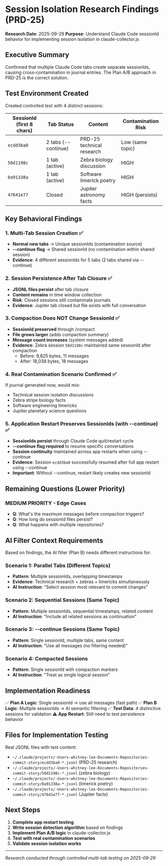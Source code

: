 # Session Isolation Research Findings (PRD-25)

**Research Date**: 2025-09-29
**Purpose**: Understand Claude Code sessionId behavior for implementing session isolation in claude-collector.js

## Executive Summary

Confirmed that multiple Claude Code tabs create separate sessionIds, causing cross-contamination in journal entries. The Plan A/B approach in PRD-25 is the correct solution.

## Test Environment Created

Created controlled test with 4 distinct sessions:

| SessionId (first 8 chars) | Tab Status | Content | Contamination Risk |
|---------------------------|------------|---------|-------------------|
| `ecdd3ba0` | 2 tabs (--continue) | PRD-25 technical research | Low (same topic) |
| `50d1198c` | 1 tab (active) | Zebra biology discussion | HIGH |
| `0a91338a` | 1 tab (active) | Software limerick poetry | HIGH |
| `47641e77` | Closed | Jupiter astronomy facts | HIGH (persists) |

## Key Behavioral Findings

### 1. Multi-Tab Session Creation ✅
- **Normal new tabs** → Unique sessionIds (contamination source)
- **--continue flag** → Shared sessionId (no contamination within shared session)
- **Evidence**: 4 different sessionIds for 5 tabs (2 tabs shared via --continue)

### 2. Session Persistence After Tab Closure ✅
- **JSONL files persist** after tab closure
- **Content remains** in time window collection
- **Risk**: Closed sessions still contaminate journals
- **Evidence**: Jupiter tab closed but file exists with full conversation

### 3. Compaction Does NOT Change SessionId ✅
- **SessionId preserved** through /compact
- **File grows larger** (adds compaction summary)
- **Message count increases** (system messages added)
- **Evidence**: Zebra session `50d1198c` maintained same sessionId after compaction
  - Before: 9,825 bytes, 11 messages
  - After: 18,038 bytes, 18 messages

### 4. Real Contamination Scenario Confirmed ✅
If journal generated now, would mix:
- Technical session isolation discussions
- Zebra stripe biology facts
- Software engineering limericks
- Jupiter planetary science questions

### 5. Application Restart Preserves SessionIds (with --continue) ✅
- **SessionIds persist** through Claude Code quit/restart cycle
- **--continue flag required** to resume specific conversations
- **Session continuity** maintained across app restarts when using --continue
- **Evidence**: Session `ecdd3ba0` successfully resumed after full app restart using --continue
- **Important**: Without --continue, restart likely creates new sessionId

## Remaining Questions (Lower Priority)

### MEDIUM PRIORITY - Edge Cases
- **Q**: What's the maximum messages before compaction triggers?
- **Q**: How long do sessionId files persist?
- **Q**: What happens with multiple repositories?

## AI Filter Context Requirements

Based on findings, the AI filter (Plan B) needs different instructions for:

### Scenario 1: Parallel Tabs (Different Topics)
- **Pattern**: Multiple sessionIds, overlapping timestamps
- **Evidence**: Technical research + zebras + limericks simultaneously
- **AI Instruction**: "Select session most relevant to commit changes"

### Scenario 2: Sequential Sessions (Same Topic)
- **Pattern**: Multiple sessionIds, sequential timestamps, related content
- **AI Instruction**: "Include all related sessions as continuation"

### Scenario 3: --continue Sessions (Same Topic)
- **Pattern**: Single sessionId, multiple tabs, same content
- **AI Instruction**: "Use all messages (no filtering needed)"

### Scenario 4: Compacted Sessions
- **Pattern**: Single sessionId with compaction markers
- **AI Instruction**: "Treat as single logical session"

## Implementation Readiness

✅ **Plan A Logic**: Single sessionId → use all messages (fast path)
✅ **Plan B Logic**: Multiple sessionIds → AI semantic filtering
✅ **Test Data**: 4 distinctive sessions for validation
⚠️ **App Restart**: Still need to test persistence behavior

## Files for Implementation Testing

Real JSONL files with test content:
- `~/.claude/projects/-Users-whitney-lee-Documents-Repositories-commit-story/ecdd3ba0-*.jsonl` (PRD-25 research)
- `~/.claude/projects/-Users-whitney-lee-Documents-Repositories-commit-story/50d1198c-*.jsonl` (zebra biology)
- `~/.claude/projects/-Users-whitney-lee-Documents-Repositories-commit-story/0a91338a-*.jsonl` (limerick poetry)
- `~/.claude/projects/-Users-whitney-lee-Documents-Repositories-commit-story/47641e77-*.jsonl` (Jupiter facts)

## Next Steps

1. **Complete app restart testing**
2. **Write session detection algorithm** based on findings
3. **Implement Plan A/B logic** in claude-collector.js
4. **Test with real contamination scenarios**
5. **Validate session isolation works**

---
*Research conducted through controlled multi-tab testing on 2025-09-29*